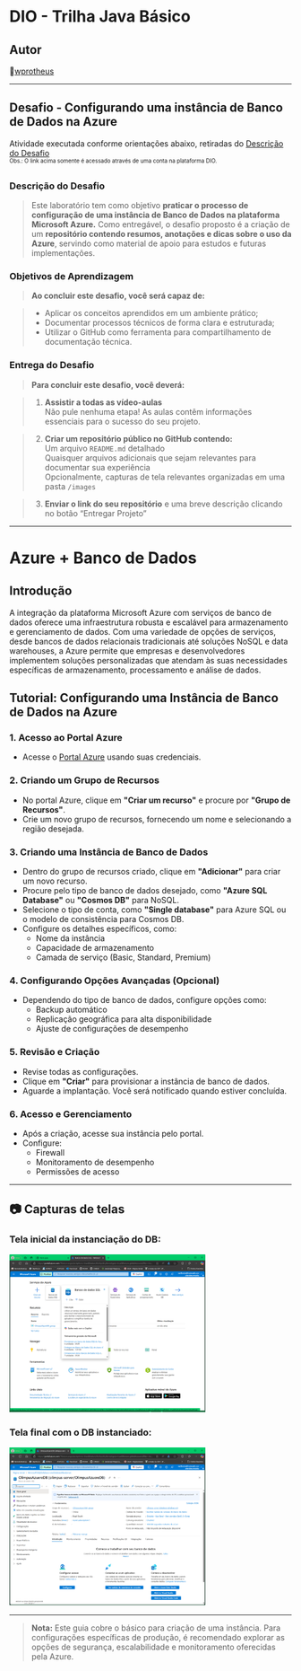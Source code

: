 # DIO - Trilha Java Básico

## Autor

🔸[wprotheus](https://github.com/wprotheus)

---

## Desafio - Configurando uma instância de Banco de Dados na Azure  

Atividade executada conforme orientações abaixo, retiradas do [Descrição do Desafio](https://web.dio.me/lab/tipos-de-servico-de-nuvem-laboratorio/learning/ec17db7c-09ba-42c3-b238-c10f37eebd30)  
<small><sup>Obs.: O link acima somente é acessado através de uma conta na plataforma DIO.</sup></small>

### Descrição do Desafio

> Este laboratório tem como objetivo **praticar o processo de configuração de uma instância de Banco de Dados na plataforma Microsoft Azure.** Como entregável, o desafio proposto é a criação de um **repositório contendo resumos, anotações e dicas sobre o uso da Azure**, servindo como material de apoio para estudos e futuras implementações.  


### Objetivos de Aprendizagem  

> **Ao concluir este desafio, você será capaz de:**

>- Aplicar os conceitos aprendidos em um ambiente prático;
>- Documentar processos técnicos de forma clara e estruturada;
>- Utilizar o GitHub como ferramenta para compartilhamento de documentação técnica.
  
### Entrega do Desafio  

> **Para concluir este desafio, você deverá:**  

>1. **Assistir a todas as vídeo-aulas**  
>Não pule nenhuma etapa! As aulas contêm informações essenciais para o sucesso do seu projeto.  

>2. **Criar um repositório público no GitHub contendo:**  
>Um arquivo `README.md` detalhado  
>Quaisquer arquivos adicionais que sejam relevantes para documentar sua experiência  
>Opcionalmente, capturas de tela relevantes organizadas em uma pasta `/images`  

>3. **Enviar o link do seu repositório** e uma breve descrição clicando no botão “Entregar Projeto”  

---  

# Azure + Banco de Dados

## Introdução

A integração da plataforma Microsoft Azure com serviços de banco de dados oferece uma infraestrutura robusta e escalável para armazenamento e gerenciamento de dados. Com uma variedade de opções de serviços, desde bancos de dados relacionais tradicionais até soluções NoSQL e data warehouses, a Azure permite que empresas e desenvolvedores implementem soluções personalizadas que atendam às suas necessidades específicas de armazenamento, processamento e análise de dados.

## Tutorial: Configurando uma Instância de Banco de Dados na Azure

### 1. Acesso ao Portal Azure

- Acesse o [Portal Azure](https://portal.azure.com) usando suas credenciais.

### 2. Criando um Grupo de Recursos

- No portal Azure, clique em **"Criar um recurso"** e procure por **"Grupo de Recursos"**.
- Crie um novo grupo de recursos, fornecendo um nome e selecionando a região desejada.

### 3. Criando uma Instância de Banco de Dados

- Dentro do grupo de recursos criado, clique em **"Adicionar"** para criar um novo recurso.
- Procure pelo tipo de banco de dados desejado, como **"Azure SQL Database"** ou **"Cosmos DB"** para NoSQL.
- Selecione o tipo de conta, como **"Single database"** para Azure SQL ou o modelo de consistência para Cosmos DB.
- Configure os detalhes específicos, como:
    - Nome da instância
    - Capacidade de armazenamento
    - Camada de serviço (Basic, Standard, Premium)

### 4. Configurando Opções Avançadas (Opcional)

- Dependendo do tipo de banco de dados, configure opções como:
    - Backup automático
    - Replicação geográfica para alta disponibilidade
    - Ajuste de configurações de desempenho

### 5. Revisão e Criação

- Revise todas as configurações.
- Clique em **"Criar"** para provisionar a instância de banco de dados.
- Aguarde a implantação. Você será notificado quando estiver concluída.

### 6. Acesso e Gerenciamento

- Após a criação, acesse sua instância pelo portal.
- Configure:
    - Firewall
    - Monitoramento de desempenho
    - Permissões de acesso

---  

## 📷 Capturas de telas

### Tela inicial da instanciação do DB:
<img src="./img_db/Tela (1).png" alt="Tela inicial criação DB" width="350px"/>  

### Tela final com o DB instanciado:
<img src="./img_db/Tela (7).png" alt="Tela final DB criado" width="350px"/>  

---

> **Nota:** Este guia cobre o básico para criação de uma instância. Para configurações específicas de produção, é recomendado explorar as opções de segurança, escalabilidade e monitoramento oferecidas pela Azure.
